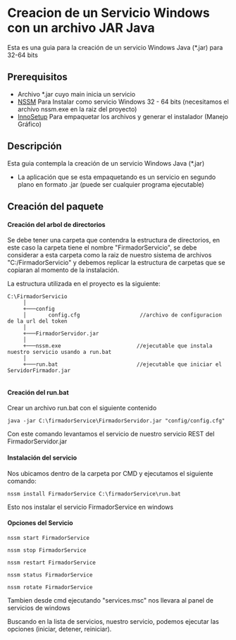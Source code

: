 # Creacion de un Servicio Windows con un archivo JAR Java

Esta es una guia para la creación de un servicio Windows Java (*.jar) para 32-64 bits

## Prerequisitos

- Archivo *.jar cuyo main inicia un servicio
- [NSSM](http://nssm.cc/download) Para Instalar como servicio Windows 32 - 64 bits (necesitamos el archivo nssm.exe en la raiz del proyecto)
- [InnoSetup](https://inno-setup.uptodown.com/windows) Para empaquetar los archivos y generar el instalador (Manejo Gráfico)

## Descripción

Esta guia contempla la creación de un servicio Windows Java (*.jar)

- La aplicación que se esta empaquetando es un servicio en segundo plano en formato .jar (puede ser cualquier programa ejecutable)


## Creación del paquete

#### Creación del arbol de directorios
Se debe tener una carpeta que contendra la estructura de directorios, en este caso la carpeta tiene el nombre "FirmadorServicio", se debe considerar a esta carpeta como la raiz de nuestro sistema de archivos "C:/FirmadorServicio" y debemos replicar la estructura de carpetas que se copiaran al momento de la instalación.

La estructura utilizada en el proyecto es la siguiente:

```
C:\FirmadorServicio    
     │
     +───config                              
     │       config.cfg                   //archivo de configuracion de la url del token
     │   
     +───FirmadorServidor.jar       
     │   
     +───nssm.exe                        //ejecutable que instala nuestro servicio usando a run.bat
     │    
     +───run.bat                         //ejecutable que iniciar el ServidorFirmador.jar
            
```

#### Creación del run.bat
Crear un archivo run.bat con el siguiente contenido

```
java -jar C:\firmadorService\FirmadorServidor.jar "config/config.cfg"
```

Con este comando levantamos el servicio de nuestro servicio REST del FirmadorServidor.jar

#### Instalación del servicio

Nos ubicamos dentro de la carpeta por CMD y ejecutamos el siguiente comando:

```
nssm install FirmadorService C:\firmadorService\run.bat
```

Esto nos instalar el servicio FirmadorService en windows

#### Opciones del Servicio

```
nssm start FirmadorService

nssm stop FirmadorService

nssm restart FirmadorService

nssm status FirmadorService

nssm rotate FirmadorService
```

Tambien desde cmd ejecutando "services.msc" nos llevara al panel de servicios de windows

Buscando en la lista de servicios, nuestro servicio, podemos ejecutar las opciones (iniciar, detener, reiniciar).